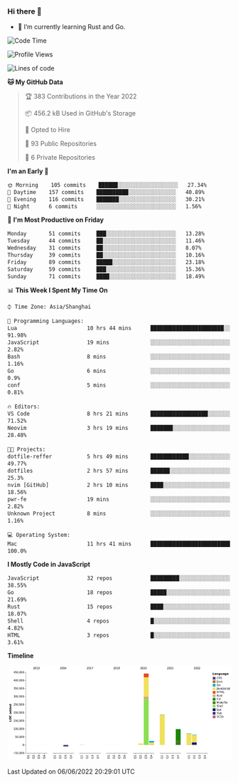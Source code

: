 ### Hi there 👋

- 🌱 I’m currently learning Rust and Go.

<!--START_SECTION:waka-->
![Code Time](http://img.shields.io/badge/Code%20Time-401%20hrs-blue)

![Profile Views](http://img.shields.io/badge/Profile%20Views-1-blue)

![Lines of code](https://img.shields.io/badge/From%20Hello%20World%20I%27ve%20Written-893%20Thousand%20lines%20of%20code-blue)

**🐱 My GitHub Data** 

> 🏆 383 Contributions in the Year 2022
 > 
> 📦 456.2 kB Used in GitHub's Storage 
 > 
> 💼 Opted to Hire
 > 
> 📜 93 Public Repositories 
 > 
> 🔑 6 Private Repositories  
 > 
**I'm an Early 🐤** 

```text
🌞 Morning    105 commits    ██████░░░░░░░░░░░░░░░░░░░   27.34% 
🌆 Daytime    157 commits    ██████████░░░░░░░░░░░░░░░   40.89% 
🌃 Evening    116 commits    ███████░░░░░░░░░░░░░░░░░░   30.21% 
🌙 Night      6 commits      ░░░░░░░░░░░░░░░░░░░░░░░░░   1.56%

```
📅 **I'm Most Productive on Friday** 

```text
Monday       51 commits     ███░░░░░░░░░░░░░░░░░░░░░░   13.28% 
Tuesday      44 commits     ██░░░░░░░░░░░░░░░░░░░░░░░   11.46% 
Wednesday    31 commits     ██░░░░░░░░░░░░░░░░░░░░░░░   8.07% 
Thursday     39 commits     ██░░░░░░░░░░░░░░░░░░░░░░░   10.16% 
Friday       89 commits     █████░░░░░░░░░░░░░░░░░░░░   23.18% 
Saturday     59 commits     ███░░░░░░░░░░░░░░░░░░░░░░   15.36% 
Sunday       71 commits     ████░░░░░░░░░░░░░░░░░░░░░   18.49%

```


📊 **This Week I Spent My Time On** 

```text
⌚︎ Time Zone: Asia/Shanghai

💬 Programming Languages: 
Lua                      10 hrs 44 mins      ███████████████████████░░   91.98% 
JavaScript               19 mins             ░░░░░░░░░░░░░░░░░░░░░░░░░   2.82% 
Bash                     8 mins              ░░░░░░░░░░░░░░░░░░░░░░░░░   1.16% 
Go                       6 mins              ░░░░░░░░░░░░░░░░░░░░░░░░░   0.9% 
conf                     5 mins              ░░░░░░░░░░░░░░░░░░░░░░░░░   0.81%

🔥 Editors: 
VS Code                  8 hrs 21 mins       ██████████████████░░░░░░░   71.52% 
Neovim                   3 hrs 19 mins       ███████░░░░░░░░░░░░░░░░░░   28.48%

🐱‍💻 Projects: 
dotfile-reffer           5 hrs 49 mins       ████████████░░░░░░░░░░░░░   49.77% 
dotfiles                 2 hrs 57 mins       ██████░░░░░░░░░░░░░░░░░░░   25.3% 
nvim [GitHub]            2 hrs 10 mins       ████░░░░░░░░░░░░░░░░░░░░░   18.56% 
pwr-fe                   19 mins             ░░░░░░░░░░░░░░░░░░░░░░░░░   2.82% 
Unknown Project          8 mins              ░░░░░░░░░░░░░░░░░░░░░░░░░   1.16%

💻 Operating System: 
Mac                      11 hrs 41 mins      █████████████████████████   100.0%

```

**I Mostly Code in JavaScript** 

```text
JavaScript               32 repos            █████████░░░░░░░░░░░░░░░░   38.55% 
Go                       18 repos            █████░░░░░░░░░░░░░░░░░░░░   21.69% 
Rust                     15 repos            ████░░░░░░░░░░░░░░░░░░░░░   18.07% 
Shell                    4 repos             █░░░░░░░░░░░░░░░░░░░░░░░░   4.82% 
HTML                     3 repos             █░░░░░░░░░░░░░░░░░░░░░░░░   3.61%

```


**Timeline**

![Chart not found](https://raw.githubusercontent.com/elton/elton/main/charts/bar_graph.png) 


 Last Updated on 06/06/2022 20:29:01 UTC
<!--END_SECTION:waka-->

<!--
**elton/elton** is a ✨ _special_ ✨ repository because its `README.md` (this file) appears on your GitHub profile.

Here are some ideas to get you started:

- 🔭 I’m currently working on ...
- 🌱 I’m currently learning ...
- 👯 I’m looking to collaborate on ...
- 🤔 I’m looking for help with ...
- 💬 Ask me about ...
- 📫 How to reach me: ...
- 😄 Pronouns: ...
- ⚡ Fun fact: ...
-->

